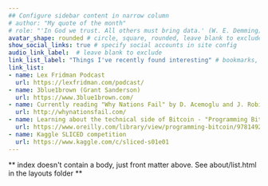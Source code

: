 ```yaml
---
## Configure sidebar content in narrow column
# author: "My quote of the month"
# role: "'In God we trust. All others must bring data.' (W. E. Demming)"
avatar_shape: rounded # circle, square, rounded, leave blank to exclude
show_social_links: true # specify social accounts in site config
audio_link_label:  # leave blank to exclude
link_list_label: "Things I've recently found interesting" # bookmarks, elsewhere, etc.
link_list:
- name: Lex Fridman Podcast
  url: https://lexfridman.com/podcast/
- name: 3blue1brown (Grant Sanderson)
  url: https://www.3blue1brown.com/
- name: Currently reading "Why Nations Fail" by D. Acemoglu and J. Robinson 
  url: http://whynationsfail.com/
- name: Learning about the technical side of Bitcoin - "Programming Bitcoin"" by J. Song
  url: https://www.oreilly.com/library/view/programming-bitcoin/9781492031482/
- name: Kaggle SLICED competition
  url: https://www.kaggle.com/c/sliced-s01e01
---
```


** index doesn't contain a body, just front matter above.
See about/list.html in the layouts folder **
